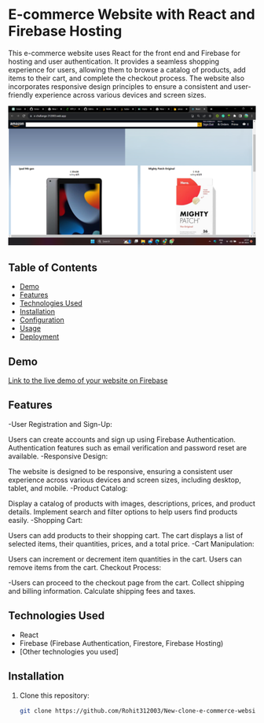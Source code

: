 # E-commerce Website with React and Firebase Hosting

This e-commerce website uses React for the front end and Firebase for hosting and user authentication. It provides a seamless shopping experience for users, allowing them to browse a catalog of products, add items to their cart, and complete the checkout process. The website also incorporates responsive design principles to ensure a consistent and user-friendly experience across various devices and screen sizes.

![Screenshot](Screenshot.png)

## Table of Contents
- [Demo](#demo)
- [Features](#features)
- [Technologies Used](#technologies-used)
- [Installation](#installation)
- [Configuration](#configuration)
- [Usage](#usage)
- [Deployment](#deployment)


## Demo
[Link to the live demo of your website on Firebase]([https://your-website.firebaseapp.com](https://e-challange-312003.web.app/))



## Features
-User Registration and Sign-Up:

Users can create accounts and sign up using Firebase Authentication.
Authentication features such as email verification and password reset are available.
-Responsive Design:

The website is designed to be responsive, ensuring a consistent user experience across various devices and screen sizes, including desktop, tablet, and mobile.
-Product Catalog:

Display a catalog of products with images, descriptions, prices, and product details.
Implement search and filter options to help users find products easily.
-Shopping Cart:

Users can add products to their shopping cart.
The cart displays a list of selected items, their quantities, prices, and a total price.
-Cart Manipulation:

Users can increment or decrement item quantities in the cart.
Users can remove items from the cart.
Checkout Process:

-Users can proceed to the checkout page from the cart.
Collect shipping and billing information.
Calculate shipping fees and taxes.

## Technologies Used
- React
- Firebase (Firebase Authentication, Firestore, Firebase Hosting)
- [Other technologies you used]



## Installation
1. Clone this repository:

   ```bash
   git clone https://github.com/Rohit312003/New-clone-e-commerce-website.git
